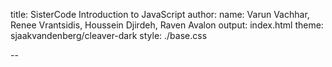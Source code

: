title: SisterCode Introduction to JavaScript
author:
  name: Varun Vachhar, Renee Vrantsidis, Houssein Djirdeh, Raven Avalon
output: index.html
theme: sjaakvandenberg/cleaver-dark
style: ./base.css

--
